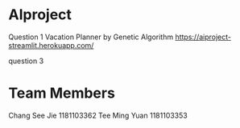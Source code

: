 # AIproject
Question 1 Vacation Planner by Genetic Algorithm
https://aiproject-streamlit.herokuapp.com/  

question 3
# Team Members
Chang See Jie 1181103362
Tee Ming Yuan 1181103353

